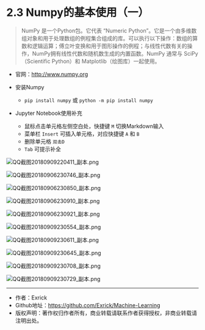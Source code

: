 # 2.3 Numpy的基本使用（一）

> NumPy 是一个Python包。它代表 “Numeric Python”。它是一个由多维数组对象和用于处理数组的例程集合组成的库。可以执行以下操作：数组的算数和逻辑运算；傅立叶变换和用于图形操作的例程；与线性代数有关的操作，NumPy拥有线性代数和随机数生成的内置函数。NumPy 通常与 SciPy（Scientific Python）和 Matplotlib（绘图库）一起使用。

- 官网：http://www.numpy.org

- 安装Numpy
    - `pip install numpy` 或 `python -m pip install numpy`
- Jupyter Notebook使用补充
    - 鼠标点击单元格左侧空白处，快捷键 `M` 切换Markdown输入
    - 菜单栏 `Insert` 可插入单元格，对应快捷键 `A` 和 `B`
    - 删除单元格 `双击D`
    - `Tab` 可提示补全

![QQ截图20180909220411_副本.png](https://i.loli.net/2018/09/09/5b9539fe36162.png)

![QQ截图20180906230746_副本.png](https://i.loli.net/2018/09/06/5b914576ba69c.png)

![QQ截图20180906230850_副本.png](https://i.loli.net/2018/09/06/5b914576cb418.png)

![QQ截图20180906230910_副本.png](https://i.loli.net/2018/09/06/5b914576d9a27.png)

![QQ截图20180906230921_副本.png](https://i.loli.net/2018/09/06/5b914576dc921.png)

![QQ截图20180909230554_副本.png](https://i.loli.net/2018/09/09/5b953a0509dae.png)

![QQ截图20180909230611_副本.png](https://i.loli.net/2018/09/09/5b953a0a1f896.png)

![QQ截图20180909230645_副本.png](https://i.loli.net/2018/09/09/5b953a0ebf7fb.png)

![QQ截图20180909230708_副本.png](https://i.loli.net/2018/09/09/5b953a12f1dbe.png)

![QQ截图20180909230729_副本.png](https://i.loli.net/2018/09/09/5b953a1c410d3.png)

---

- 作者：Exrick
- Github地址：https://github.com/Exrick/Machine-Learning
- 版权声明：著作权归作者所有，商业转载请联系作者获得授权，非商业转载请注明出处。
